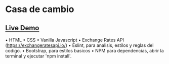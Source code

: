# Casa de cambio

 ## [Live Demo](https://alfred021.github.io/Casa-de-cambio/)  

• HTML
• CSS
• Vanilla Javascript
• Exchange Rates API (https://exchangeratesapi.io/) 
• Eslint, para analisis, estilos y reglas del codigo.
• Bootstrap, para estilos basicos
• NPM para dependencias, abrir la terminal y ejecutar 'npm install'.
